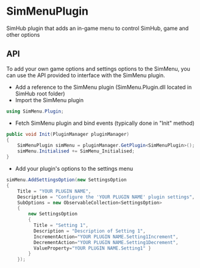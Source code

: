 # SimMenuPlugin
SimHub plugin that adds an in-game menu to control SimHub, game and other options

## API

To add your own game options and settings options to the SimMenu, you can use the API provided to interface with the SimMenu plugin.
 
- Add a reference to the SimMenu plugin (SimMenu.Plugin.dll located in SimHub root folder)
- Import the SimMenu plugin
```C#
using SimMenu.Plugin;
```
- Fetch SimMenu plugin and bind events (typically done in "Init" method)
```C#
public void Init(PluginManager pluginManager)
{
    SimMenuPlugin simMenu = pluginManager.GetPlugin<SimMenuPlugin>();
    simMenu.Initialised += SimMenu_Initialised;
}
```
- Add your plugin's options to the settings menu
```C#
simMenu.AddSettingsOption(new SettingsOption
{
    Title = "YOUR PLUGIN NAME",
    Description = "Configure the 'YOUR PLUGIN NAME' plugin settings",
    SubOptions = new ObservableCollection<SettingsOption>
    {
        new SettingsOption
        { 
          Title = "Setting 1", 
          Description = "Description of Setting 1", 
          IncrementAction="YOUR PLUGIN NAME.Setting1Increment", 
          DecrementAction="YOUR PLUGIN NAME.Setting1Decrement", 
          ValueProperty="YOUR PLUGIN NAME.Setting1" }
        }
    });
```
